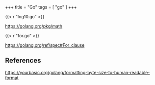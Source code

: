 +++
title = "Go"
tags = [ "go" ]
+++

{{< r "log10.go" >}}

<https://golang.org/pkg/math>

{{< r "for.go" >}}

<https://golang.org/ref/spec#For_clause>

## References

<https://yourbasic.org/golang/formatting-byte-size-to-human-readable-format>
